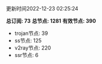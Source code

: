更新时间2022-12-23 02:25:24

**总订阅: 73**
**总节点: 1281**
**有效节点: 390**
- trojan节点: 39
- ss节点: 125
- v2ray节点: 220
- ssr节点: 6
